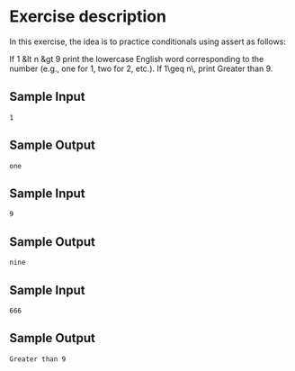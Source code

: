 # Exercise description

In this exercise, the idea is to practice conditionals using assert as follows:

If 1 &lt n &gt 9 print the lowercase English word corresponding to the number (e.g., one for 1, two for 2, etc.).
If 1\geq n\\, print Greater than 9.

## Sample Input
```
1
```
## Sample Output

```
one
```

## Sample Input
```
9
```
## Sample Output

```
nine
```

## Sample Input
```
666
```
## Sample Output

```
Greater than 9
```
